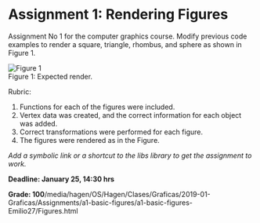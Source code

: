 # Assignment 1: Rendering Figures

Assignment No 1 for the computer graphics course. Modify previous code examples to render a square, triangle, rhombus, and sphere as shown in Figure 1.

![Figure 1](Images/triangle_box_sphere_rhombus.png)
<br/>Figure 1: Expected render.

Rubric:

1. Functions for each of the figures were included.
2. Vertex data was created, and the correct information for each object was added.
3. Correct transformations were performed for each figure.
4. The figures were rendered as in the Figure.

*Add a symbolic link or a shortcut to the libs library to get the assignment to work.*

**Deadline: January 25, 14:30 hrs**

**Grade: 100**/media/hagen/OS/Hagen/Clases/Graficas/2019-01-Graficas/Assignments/a1-basic-figures/a1-basic-figures-Emilio27/Figures.html
